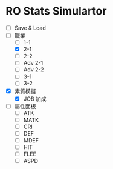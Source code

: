 # RO Stats Simulartor

- [ ] Save & Load
- [ ] 職業
  - [ ] 1-1
  - [x] 2-1
  - [ ] 2-2
  - [ ] Adv 2-1
  - [ ] Adv 2-2
  - [ ] 3-1
  - [ ] 3-2
- [x] 素質模擬
  - [x] JOB 加成
- [ ] 屬性面板
  - [ ] ATK
  - [ ] MATK
  - [ ] CRI
  - [ ] DEF
  - [ ] MDEF
  - [ ] HIT
  - [ ] FLEE
  - [ ] ASPD
